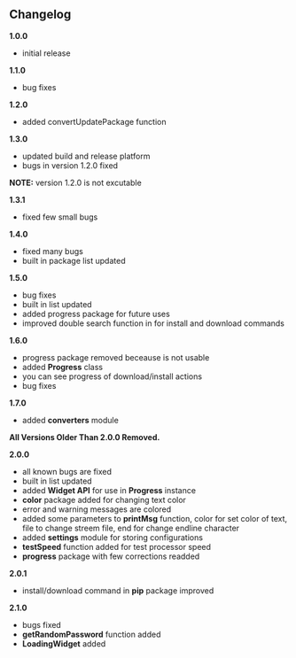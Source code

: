 Changelog
---------

**1.0.0**

 * initial release

**1.1.0**

 * bug fixes

**1.2.0**

 * added convertUpdatePackage function

**1.3.0**

 * updated build and release platform
 * bugs in version 1.2.0 fixed

  **NOTE:** version 1.2.0 is not excutable

**1.3.1**

 * fixed few small bugs

**1.4.0**

 * fixed many bugs
 * built in package list updated

**1.5.0**

 * bug fixes
 * built in list updated
 * added progress package for future uses
 * improved double search function in for install and download commands

**1.6.0**

 * progress package removed beceause is not usable
 * added **Progress** class
 * you can see progress of download/install actions
 * bug fixes

**1.7.0**

 * added **converters** module

**All Versions Older Than 2.0.0 Removed.**

**2.0.0**

 * all known bugs are fixed
 * built in list updated
 * added **Widget API** for use in **Progress** instance
 * **color** package added for changing text color
 * error and warning messages are colored
 * added some parameters to **printMsg** function, color for set color of text, file to change streem file, end for change endline character
 * added **settings** module for storing configurations
 * **testSpeed** function added for test processor speed
 * **progress** package with few corrections readded

**2.0.1**

 * install/download command in **pip** package improved

**2.1.0**

 * bugs fixed
 * **getRandomPassword** function added
 * **LoadingWidget** added